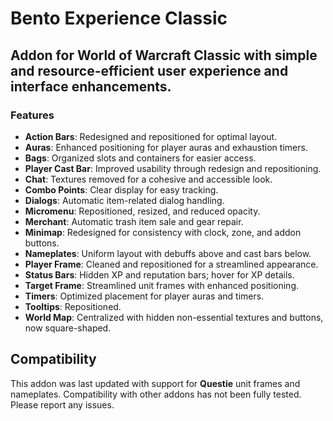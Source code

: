 # Bento Experience Classic

## Addon for World of Warcraft Classic with simple and resource-efficient user experience and interface enhancements.

### Features
- **Action Bars**: Redesigned and repositioned for optimal layout.
- **Auras**: Enhanced positioning for player auras and exhaustion timers.
- **Bags**: Organized slots and containers for easier access.
- **Player Cast Bar**: Improved usability through redesign and repositioning.
- **Chat**: Textures removed for a cohesive and accessible look.
- **Combo Points**: Clear display for easy tracking.
- **Dialogs**: Automatic item-related dialog handling.
- **Micromenu**: Repositioned, resized, and reduced opacity.
- **Merchant**: Automatic trash item sale and gear repair.
- **Minimap**: Redesigned for consistency with clock, zone, and addon buttons.
- **Nameplates**: Uniform layout with debuffs above and cast bars below.
- **Player Frame**: Cleaned and repositioned for a streamlined appearance.
- **Status Bars**: Hidden XP and reputation bars; hover for XP details.
- **Target Frame**: Streamlined unit frames with enhanced positioning.
- **Timers**: Optimized placement for player auras and timers.
- **Tooltips**: Repositioned.
- **World Map**: Centralized with hidden non-essential textures and buttons, now square-shaped.

## Compatibility
This addon was last updated with support for **Questie** unit frames and nameplates. Compatibility with other addons has not been fully tested. Please report any issues.